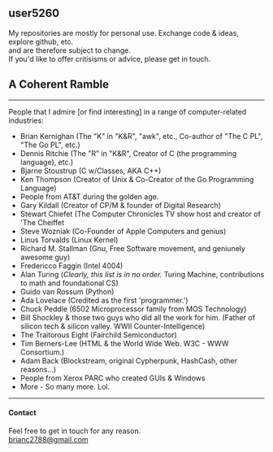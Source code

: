 <!---
README.md
http://github.com/user5260 
 --->
## user5260 ##
My repositories are mostly for personal use. Exchange code & ideas, explore github, etc.<br>
and are therefore subject to change.<br>
If you'd like to offer critisisms or advice, please get in touch.<br>
## A Coherent Ramble ##
---
People that I admire [or find interesting] in a range of computer-related industries:
- Brian Kernighan (The "K" in "K&R", "awk", etc., Co-author of "The C PL", "The Go PL", etc.)
- Dennis Ritchie (The "R" in "K&R", Creator of C (the programming language), etc.)
- Bjarne Stoustrup (C w/Classes, AKA C++)
- Ken Thompson (Creator of Unix & Co-Creator of the Go Programming Language)
- People from AT&T during the golden age.
- Gary Kildall (Creator of CP/M & founder of Digital Research)
- Stewart Chiefet (The Computer Chronicles TV show host and creator of 'The Cheiffet 
- Steve Wozniak (Co-Founder of Apple Computers and genius)
- Linus Torvalds (Linux Kernel)
- Richard M. Stallman (Gnu, Free Software movement, and geniunely awesome guy)
- Fredericco Faggin (Intel 4004)
- Alan Turing (*Clearly, this list is in no order.* Turing Machine, contributions to math and foundational CS)
- Guido van Rossum (Python)
- Ada Lovelace (Credited as the first 'programmer.')
- Chuck Peddle (6502 Microprocessor family from MOS Technology)
- Bill Shockley & those two guys who did all the work for him. (Father of silicon tech & silicon valley. WWII Counter-Intelligence)
- The Traitorous Eight (Fairchild Semiconductor)
- Tim Berners-Lee (HTML & the World Wide Web. W3C - WWW Consortium.)
- Adam Back (Blockstream, original Cypherpunk, HashCash, other reasons...)
- People from Xerox PARC who created GUIs & Windows
- More - So many more. Lol.

---
#### Contact ####
Feel free to get in touch for any reason.<br>
[brianc2788@gmail.com](mailto:brianc2788@gmail.com)<br>
<!--- /README.md --->
